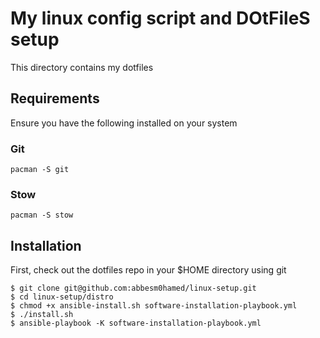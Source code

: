 # My linux config script and DOtFileS setup

This directory contains my dotfiles 

## Requirements

Ensure you have the following installed on your system

### Git

```
pacman -S git
```

### Stow

```
pacman -S stow
```

## Installation

First, check out the dotfiles repo in your $HOME directory using git

```
$ git clone git@github.com:abbesm0hamed/linux-setup.git
$ cd linux-setup/distro
$ chmod +x ansible-install.sh software-installation-playbook.yml
$ ./install.sh 
$ ansible-playbook -K software-installation-playbook.yml
```
